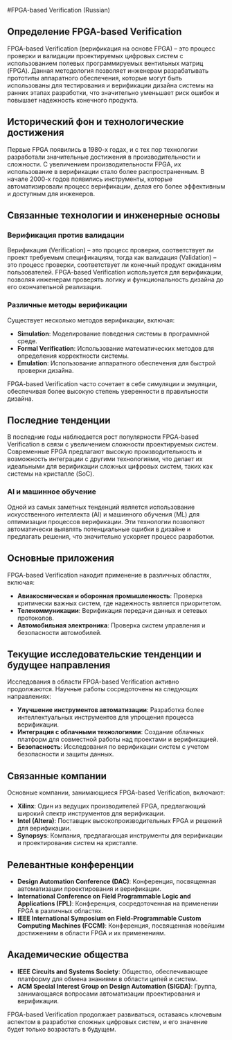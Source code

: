 #FPGA-based Verification (Russian)

## Определение FPGA-based Verification

FPGA-based Verification (верификация на основе FPGA) – это процесс проверки и валидации проектируемых цифровых систем с использованием полевых программируемых вентильных матриц (FPGA). Данная методология позволяет инженерам разрабатывать прототипы аппаратного обеспечения, которые могут быть использованы для тестирования и верификации дизайна системы на ранних этапах разработки, что значительно уменьшает риск ошибок и повышает надежность конечного продукта.

## Исторический фон и технологические достижения

Первые FPGA появились в 1980-х годах, и с тех пор технологии разработали значительные достижения в производительности и сложности. С увеличением производительности FPGA, их использование в верификации стало более распространенным. В начале 2000-х годов появились инструменты, которые автоматизировали процесс верификации, делая его более эффективным и доступным для инженеров.

## Связанные технологии и инженерные основы

### Верификация против валидации

Верификация (Verification) – это процесс проверки, соответствует ли проект требуемым спецификациям, тогда как валидация (Validation) – это процесс проверки, соответствует ли конечный продукт ожиданиям пользователей. FPGA-based Verification используется для верификации, позволяя инженерам проверять логику и функциональность дизайна до его окончательной реализации.

### Различные методы верификации

Существует несколько методов верификации, включая:

- **Simulation**: Моделирование поведения системы в программной среде.
- **Formal Verification**: Использование математических методов для определения корректности системы.
- **Emulation**: Использование аппаратного обеспечения для быстрой проверки дизайна.

FPGA-based Verification часто сочетает в себе симуляции и эмуляции, обеспечивая более высокую степень уверенности в правильности дизайна.

## Последние тенденции

В последние годы наблюдается рост популярности FPGA-based Verification в связи с увеличением сложности проектируемых систем. Современные FPGA предлагают высокую производительность и возможность интеграции с другими технологиями, что делает их идеальными для верификации сложных цифровых систем, таких как системы на кристалле (SoC).

### AI и машинное обучение

Одной из самых заметных тенденций является использование искусственного интеллекта (AI) и машинного обучения (ML) для оптимизации процессов верификации. Эти технологии позволяют автоматически выявлять потенциальные ошибки в дизайне и предлагать решения, что значительно ускоряет процесс разработки.

## Основные приложения

FPGA-based Verification находит применение в различных областях, включая:

- **Авиакосмическая и оборонная промышленность**: Проверка критически важных систем, где надежность является приоритетом.
- **Телекоммуникации**: Верификация передачи данных и сетевых протоколов.
- **Автомобильная электроника**: Проверка систем управления и безопасности автомобилей.

## Текущие исследовательские тенденции и будущее направления

Исследования в области FPGA-based Verification активно продолжаются. Научные работы сосредоточены на следующих направлениях:

- **Улучшение инструментов автоматизации**: Разработка более интеллектуальных инструментов для упрощения процесса верификации.
- **Интеграция с облачными технологиями**: Создание облачных платформ для совместной работы над проектами и верификацией.
- **Безопасность**: Исследования по верификации систем с учетом безопасности и защиты данных.

## Связанные компании

Основные компании, занимающиеся FPGA-based Verification, включают:

- **Xilinx**: Один из ведущих производителей FPGA, предлагающий широкий спектр инструментов для верификации.
- **Intel (Altera)**: Поставщик высокопроизводительных FPGA и решений для верификации.
- **Synopsys**: Компания, предлагающая инструменты для верификации и проектирования систем на кристалле.

## Релевантные конференции

- **Design Automation Conference (DAC)**: Конференция, посвященная автоматизации проектирования и верификации.
- **International Conference on Field Programmable Logic and Applications (FPL)**: Конференция, сосредоточенная на применении FPGA в различных областях.
- **IEEE International Symposium on Field-Programmable Custom Computing Machines (FCCM)**: Конференция, посвященная новейшим достижениям в области FPGA и их применениям.

## Академические общества

- **IEEE Circuits and Systems Society**: Общество, обеспечивающее платформу для обмена знаниями в области цепей и систем.
- **ACM Special Interest Group on Design Automation (SIGDA)**: Группа, занимающаяся вопросами автоматизации проектирования и верификации.

FPGA-based Verification продолжает развиваться, оставаясь ключевым аспектом в разработке сложных цифровых систем, и его значение будет только возрастать в будущем.